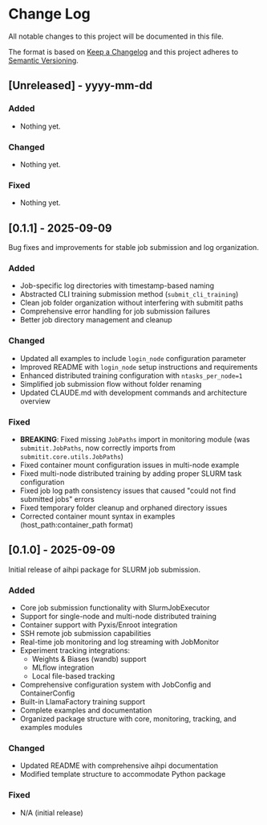 # Change Log
All notable changes to this project will be documented in this file.
 
The format is based on [Keep a Changelog](http://keepachangelog.com/)
and this project adheres to [Semantic Versioning](http://semver.org/).
 
## [Unreleased] - yyyy-mm-dd
 
### Added
- Nothing yet.

### Changed
- Nothing yet.

### Fixed
- Nothing yet.

## [0.1.1] - 2025-09-09

Bug fixes and improvements for stable job submission and log organization.

### Added
- Job-specific log directories with timestamp-based naming
- Abstracted CLI training submission method (`submit_cli_training`)
- Clean job folder organization without interfering with submitit paths
- Comprehensive error handling for job submission failures
- Better job directory management and cleanup

### Changed
- Updated all examples to include `login_node` configuration parameter
- Improved README with `login_node` setup instructions and requirements
- Enhanced distributed training configuration with `ntasks_per_node=1`
- Simplified job submission flow without folder renaming
- Updated CLAUDE.md with development commands and architecture overview

### Fixed
- **BREAKING**: Fixed missing `JobPaths` import in monitoring module (was `submitit.JobPaths`, now correctly imports from `submitit.core.utils.JobPaths`)
- Fixed container mount configuration issues in multi-node example
- Fixed multi-node distributed training by adding proper SLURM task configuration
- Fixed job log path consistency issues that caused "could not find submitted jobs" errors
- Fixed temporary folder cleanup and orphaned directory issues
- Corrected container mount syntax in examples (host_path:container_path format)

## [0.1.0] - 2025-09-09
  
Initial release of aihpi package for SLURM job submission.

### Added
- Core job submission functionality with SlurmJobExecutor
- Support for single-node and multi-node distributed training
- Container support with Pyxis/Enroot integration
- SSH remote job submission capabilities
- Real-time job monitoring and log streaming with JobMonitor
- Experiment tracking integrations:
  - Weights & Biases (wandb) support
  - MLflow integration  
  - Local file-based tracking
- Comprehensive configuration system with JobConfig and ContainerConfig
- Built-in LlamaFactory training support
- Complete examples and documentation
- Organized package structure with core, monitoring, tracking, and examples modules

### Changed
- Updated README with comprehensive aihpi documentation
- Modified template structure to accommodate Python package

### Fixed
- N/A (initial release)